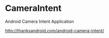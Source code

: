 CameraIntent
============

Android Camera Intent Application

http://thanksandroid.com/android-camera-intent/
